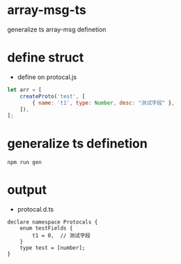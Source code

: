# array-msg-ts
generalize ts array-msg definetion
# define struct
- define on protocal.js
```js
let arr = [
    createProto('test', [
        { name: 't1', type: Number, desc: "测试字段" },
    ]),
];
```
# generalize ts definetion
```
npm run gen
```
# output
- protocal.d.ts
```
declare namespace Protocals {
    enum testFields {
        t1 = 0,  // 测试字段
    }
    type test = [number];
}
```

